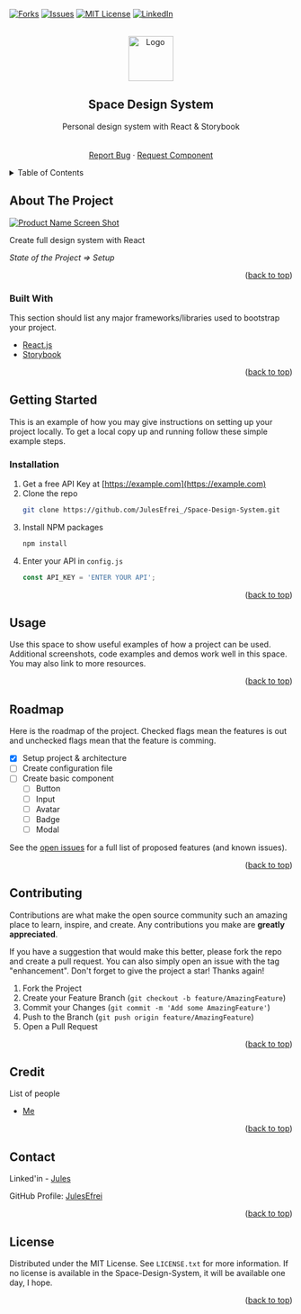 <div id="top"></div>

<!-- [![Contributors][contributors-shield]][contributors-url] -->
<!-- [![Stargazers][stars-shield]][stars-url] -->
[![Forks][forks-shield]][forks-url]
[![Issues][issues-shield]][issues-url]
[![MIT License][license-shield]][license-url]
[![LinkedIn][linkedin-shield]][linkedin-url]



<!-- PROJECT LOGO -->
<br />
<div align="center">
  
  <img src="images/logo.png" alt="Logo" width="80" height="80" />

  <h2 align="center">Space Design System</h2>

  <p align="center">
    Personal design system with React & Storybook
    <br />
    <!-- <a href="https://github.com/JulesEfrei/Space-Design-System"><strong>Explore the docs</strong></a> -->
    <br />
    <br />
    <!-- <a href="https://github.com/JulesEfrei/Space-Design-System">View Demo</a>
    · -->
    <a href="https://github.com/JulesEfrei/Space-Design-System/issues">Report Bug</a>
    ·
    <a href="https://github.com/JulesEfrei/Space-Design-System/pulls">Request Component</a>
  </p>
</div>



<!-- TABLE OF CONTENTS -->
<details>
  <summary>Table of Contents</summary>
  <ol>
    <li>
      <a href="#about-the-project">About The Project</a>
      <ul>
        <li><a href="#built-with">Built With</a></li>
      </ul>
    </li>
    <li>
      <a href="#getting-started">Getting Started</a>
      <ul>
        <li><a href="#installation">Installation</a></li>
      </ul>
    </li>
    <li><a href="#usage">Usage</a></li>
    <li><a href="#roadmap">Roadmap / Features</a></li>
    <li><a href="#contributing">Contributing</a></li>
    <li><a href="#license">License</a></li>
    <li><a href="#contact">Contact</a></li>
    <li><a href="#credit">Credit</a></li>
  </ol>
</details>



<!-- ABOUT THE PROJECT -->
## About The Project

[![Product Name Screen Shot][product-screenshot]](https://example.com)

Create full design system with React

*State of the Project => Setup*


<p align="right">(<a href="#top">back to top</a>)</p>



### Built With

This section should list any major frameworks/libraries used to bootstrap your project.


* [React.js](https://reactjs.org/)
* [Storybook](https://storybook.js.org)

<p align="right">(<a href="#top">back to top</a>)</p>



<!-- GETTING STARTED -->
## Getting Started

This is an example of how you may give instructions on setting up your project locally.
To get a local copy up and running follow these simple example steps.


### Installation

1. Get a free API Key at [https://example.com](https://example.com)
2. Clone the repo
   ```sh
   git clone https://github.com/JulesEfrei_/Space-Design-System.git
   ```
3. Install NPM packages
   ```sh
   npm install
   ```
4. Enter your API in `config.js`
   ```js
   const API_KEY = 'ENTER YOUR API';
   ```

<p align="right">(<a href="#top">back to top</a>)</p>



<!-- USAGE EXAMPLES -->
## Usage

Use this space to show useful examples of how a project can be used. Additional screenshots, code examples and demos work well in this space. You may also link to more resources.

<!-- _For more examples, please refer to the [Documentation](https://example.com)_ -->

<p align="right">(<a href="#top">back to top</a>)</p>



<!-- ROADMAP -->
## Roadmap

Here is the roadmap of the project. Checked flags mean the features is out and unchecked flags mean that the feature is comming.

- [x] Setup project & architecture
- [ ] Create configuration file
- [ ] Create basic component
    - [ ] Button
    - [ ] Input
    - [ ] Avatar
    - [ ] Badge
    - [ ] Modal

See the [open issues](https://github.com/JulesEfrei/Space-Design-System/issues) for a full list of proposed features (and known issues).

<p align="right">(<a href="#top">back to top</a>)</p>



<!-- CONTRIBUTING -->
## Contributing

Contributions are what make the open source community such an amazing place to learn, inspire, and create. Any contributions you make are **greatly appreciated**.

If you have a suggestion that would make this better, please fork the repo and create a pull request. You can also simply open an issue with the tag "enhancement".
Don't forget to give the project a star! Thanks again!

1. Fork the Project
2. Create your Feature Branch (`git checkout -b feature/AmazingFeature`)
3. Commit your Changes (`git commit -m 'Add some AmazingFeature'`)
4. Push to the Branch (`git push origin feature/AmazingFeature`)
5. Open a Pull Request

<p align="right">(<a href="#top">back to top</a>)</p>



<!-- Credit -->
## Credit

List of people

* [Me](https://github.com/JulesEfrei)

<p align="right">(<a href="#top">back to top</a>)</p>



<!-- CONTACT -->
## Contact

Linked'in - [Jules](https://www.linkedin.com/in/jules-bruzeau/)

GitHub Profile: [JulesEfrei](https://github.com/JulesEfrei/)

<p align="right">(<a href="#top">back to top</a>)</p>



<!-- LICENSE -->
## License

Distributed under the MIT License. See `LICENSE.txt` for more information. If no license is available in the Space-Design-System, it will be available one day, I hope.

<p align="right">(<a href="#top">back to top</a>)</p>






<!-- MARKDOWN LINKS & IMAGES -->
<!-- [contributors-shield]: https://img.shields.io/github/contributors/JulesEfrei/Space-Design-System.svg?style=for-the-badge
[contributors-url]: https://github.com/JulesEfrei/Space-Design-System/graphs/contributors -->
<!-- [stars-shield]: https://img.shields.io/github/stars/JulesEfrei/Space-Design-System.svg?style=for-the-badge
[stars-url]: https://github.com/JulesEfrei/Space-Design-System/stargazers -->
[forks-shield]: https://img.shields.io/github/forks/JulesEfrei/Space-Design-System.svg?style=for-the-badge
[forks-url]: https://github.com/JulesEfrei/Space-Design-System/network/members
[issues-shield]: https://img.shields.io/github/issues/JulesEfrei/Space-Design-System.svg?style=for-the-badge
[issues-url]: https://github.com/JulesEfrei/Space-Design-System/issues
[license-shield]: https://img.shields.io/github/license/JulesEfrei/Space-Design-System.svg?style=for-the-badge
[license-url]: https://github.com/JulesEfrei/Space-Design-System/blob/master/LICENSE.txt
[linkedin-shield]: https://img.shields.io/badge/-LinkedIn-black.svg?style=for-the-badge&logo=linkedin&colorB=555
[linkedin-url]: https://www.linkedin.com/in/jules-bruzeau/
[product-screenshot]: images/screenshot.png